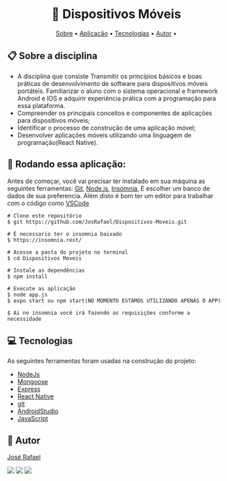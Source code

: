<h1  align="center"> 📱 Dispositivos Móveis </h1>

<p  align="center"> <a  href="#sobre">Sobre</a> • <a  href="#aplicacao">Aplicação</a> • <a  href="#techs">Tecnologias</a> • <a  href="#autor">Autor</a> •  </p>

<h2  id="sobre"> 📋 Sobre a disciplina </h2>

- A disciplina que consiste Transmitir os princípios básicos e boas práticas de desenvolvimento de software para dispositivos móveis portáteis. Familiarizar o aluno com o sistema operacional e framework Android e IOS e adquirir experiência prática com a programação para essa plataforma. 
- Compreender os principais conceitos e componentes de aplicações para dispositivos móveis;
- Identificar o processo de construção de uma aplicação móvel;
- Desenvolver aplicações móveis utilizando uma linguagem de programação(React Native). 


<h2 id="aplicacao"> 🎲  Rodando essa aplicação: </h2>

Antes de começar, você vai precisar ter instalado em sua máquina as seguintes ferramentas: [Git](https://git-scm.com/), [Node.js](https://nodejs.org/en/), [Insomnia](https://insomnia.rest/), E escolher um banco de dados de sua preferencia. Além disto é bom ter um editor para trabalhar com o código como [VSCode](https://code.visualstudio.com/)

```
# Clone este repositório
$ git https://github.com/JosRafael/Dispositivos-Moveis.git

# É necessario ter o insomnia baixado
$ https://insomnia.rest/

# Acesse a pasta do projeto no terminal
$ cd Dispositivos Moveis

# Instale as dependências
$ npm install

# Execute as aplicação
$ node app.js
$ expo start ou npm start(NO MOMENTO ESTAMOS UTILIZANDO APENAS O APP)

$ Ai no insomnia você irá fazendo as requisições conforme a necessidade
```

<h2  id="techs"> 💻 Tecnologias</h2>

As seguintes ferramentas foram usadas na construção do projeto:

- [NodeJs]()
- [Mongoose]()
- [Express]()
- [React Native]()
- [git]()
- [AndroidStudio]()
- [JavaScript]()

<h2 id="autor"> 🦸 Autor</h2>

[José Rafael](https://github.com/JosRafael)
<div> 
  <a href="https://instagram.com/jrafael123_" target="_blank"><img src="https://img.shields.io/badge/-Instagram-%23E4405F?style=for-the-badge&logo=instagram&logoColor=white" target="_blank"></a>
 	<a href="https://www.twitch.tv/rafaz1n123" target="_blank"><img src="https://img.shields.io/badge/Twitch-9146FF?style=for-the-badge&logo=twitch&logoColor=white" target="_blank"></a>
  <a href = "mailto:rafaelmatiashue@gmail.com"><img src="https://img.shields.io/badge/-Gmail-%23333?style=for-the-badge&logo=gmail&logoColor=white" target="_blank"></a>

